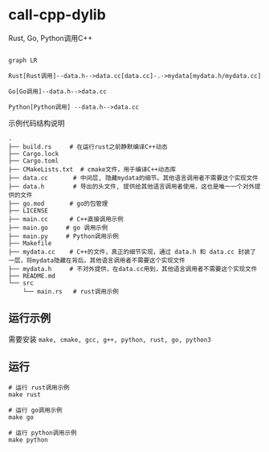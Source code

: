 # call-cpp-dylib

Rust, Go, Python调用C++


```mermaid

graph LR

Rust[Rust调用]--data.h-->data.cc[data.cc]-.->mydata[mydata.h/mydata.cc]

Go[Go调用]--data.h-->data.cc

Python[Python调用] --data.h-->data.cc

```



示例代码结构说明

```
.
├── build.rs     # 在运行rust之前静默编译C++动态
├── Cargo.lock
├── Cargo.toml
├── CMakeLists.txt  # cmake文件，用于编译C++动态库
├── data.cc       # 中间层, 隐藏mydata的细节。其他语言调用者不需要这个实现文件
├── data.h        # 导出的头文件, 提供给其他语言调用者使用，这也是唯一一个对外提供的文件
├── go.mod       # go的包管理
├── LICENSE
├── main.cc      # C++直接调用示例
├── main.go     # go 调用示例
├── main.py     # Python调用示例
├── Makefile
├── mydata.cc    # C++的文件，真正的细节实现，通过 data.h 和 data.cc 封装了一层，将mydata隐藏在背后。其他语言调用者不需要这个实现文件
├── mydata.h     # 不对外提供，在data.cc用到，其他语言调用者不需要这个实现文件
├── README.md
└── src
    └── main.rs   # rust调用示例
```



## 运行示例

需要安装 `make, cmake, gcc, g++, python, rust, go, python3`


## 运行


```shell
# 运行 rust调用示例
make rust

# 运行 go调用示例
make go

# 运行 python调用示例
make python

```

